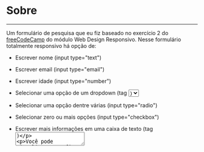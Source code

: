 # Sobre
---

Um formulário de pesquisa que eu fiz baseado no exercício 2 do [freeCodeCamp](https://www.freecodecamp.org/learn) do módulo Web Design Responsivo.
Nesse formulário totalmente responsivo há opção de:  

- Escrever nome (input type="text")  
- Escrever email (input type="email")  
- Escrever idade (input type="number")  
- Selecionar uma opção de um dropdown (tag <select> e <option>)  
- Selecionar uma opção dentre várias (input type="radio")  
- Selecionar zero ou mais opções (input type="checkbox")  
- Escrever mais informações em uma caixa de texto (tag <textarea>)
 
  Você pode visualizar como ficou aqui no meu [CodePen](https://codepen.io/andreiaribas/pen/MWOmBqb)
